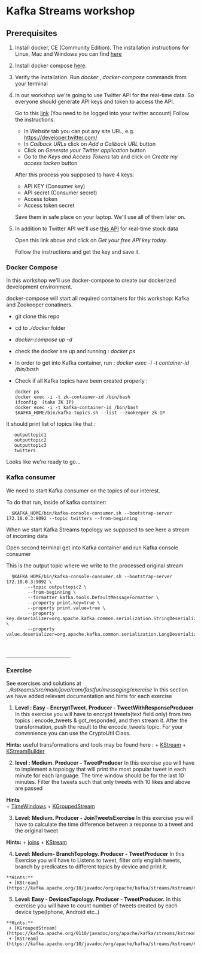 # Kafka Streams workshop
## Prerequisites 
1. Install docker, CE (Community Edition). The installation instructions for Linux, Mac and Windows you can find [here](https://docs.docker.com/install/)
2. Install docker compose [here](https://docs.docker.com/compose/install/).
3. Verify the installation. Run *docker* , *docker-compose* commands from your terminal
4. In our workshop we're going to use Twitter API for the real-time data. So everyone should generate API keys and token to access the API.

   Go to this [link](https://apps.twitter.com/app/new) (You need to be logged into your twitter account) Follow the instructions. 
   
   - In *Website* tab you can put any site URL, e.g. https://developer.twitter.com/
   - In *Callback URLs* click on *Add a Callback URL* button
   - Click on *Generate your Twitter application* button
   - Go to the *Keys and Access Tokens* tab and click on *Create my access tocken* button
   
   After this process you supposed to have 4 keys: 
   + API KEY (Consumer key)
   + API secret (Consumer secret)
   + Access token
   + Access token secret
   
   Save them in safe place on your laptop. We'll use all of them later on.
   
 5. In addition to Twitter API we'll use [this API](https://www.alphavantage.co/) for real-time stock data
 
    Open this link above and click on *Get your free API key today*. 
    
    Follow the instructions and get the key and save it.
    
    
 ### Docker Compose
 In this workshop we'll use docker-compose to create our dockerized development environment.
 
 docker-compose will start all required containers for this workshop: Kafka and Zookeeper conatiners.
 
 + git clone this repo
 + cd to  *./docker* folder
 + *docker-compose up -d*
 + check the docker are up and running : *docker ps*
 
 + In order to get into Kafka container, run :
   *docker exec -i -t container-id /bin/bash*
 + Check if all Kafka topics have been created properly :
 
       docker ps
       docker exec -i -t zk-container-id /bin/bash
       ifconfig  (take ZK IP)
       docker exec -i -t kafka-container-id /bin/bash
       $KAFKA_HOME/bin/kafka-topics.sh --list --zookeeper zk-IP
       
  It should print list of topics like that : 
  
       outputtopic1
       outputtopic2
       outputtopic3
       twitters
   
 Looks like we're ready to go...
 
 ### Kafka consumer
 We need to start Kafka consumer on the topics of our interest.
 
 To do that run, inside of kafka container: 
      
      $KAFKA_HOME/bin/kafka-console-consumer.sh --bootstrap-server 172.18.0.3:9092 --topic twitters --from-beginning
      
 When we start Kafka Streams topology we supposed to see here a stream of incoming data  
 
 Open second terminal get into Kafka container and run Kafka console consumer
 
 This is the output topic where we write to the processed original stream 
 
      $KAFKA_HOME/bin/kafka-console-consumer.sh --bootstrap-server 172.18.0.3:9092 \
            --topic outputtopic2 \
            --from-beginning \
            --formatter kafka.tools.DefaultMessageFormatter \
            --property print.key=true \
            --property print.value=true \
            --property key.deserializer=org.apache.kafka.common.serialization.StringDeserializer \
            --property value.deserializer=org.apache.kafka.common.serialization.LongDeserializer
      
      
      
    ________________________
 
 ### Exercise
 See exercises and solutions at *../kstreams/src/main/java/com/fastfur/messaging/exercise*
 In this section we have added relevant documentation and hints for each exercise
    
  1. **Level : Easy - EncryptTweet. Producer - TweetWithResponseProducer**
   In this exercise you will have to encrypt tweets(text field only) from two topics :
   encode_tweets & got_responded, and then stream it. After the transformation,
   push the result to the encode_tweets topic.
   For your convenience you can use  the CryptoUtil Class.
   
   **Hints:** 
     useful transformations and tools may be found here :
     + [KStream](https://kafka.apache.org/0110/javadoc/org/apache/kafka/streams/kstream/KStream.html)
     + [KStreamBuilder](https://kafka.apache.org/0102/javadoc/org/apache/kafka/streams/kstream/KStreamBuilder.html)
     
  2. **level : Medium. Producer -  TweetProducer** 
   In this exercise you will have to implement a topology that will print the most popular
   tweet in each minute for each language. The time window should be for the last 10 minutes.
   Filter the tweets such that only tweets with 10 likes and above are passed
   
   **Hints** 	 
     + [TimeWindows](https://kafka.apache.org/0110/javadoc/org/apache/kafka/streams/kstream/TimeWindows.html)
     + [KGroupedStream](https://kafka.apache.org/0102/javadoc/org/apache/kafka/streams/kstream/KGroupedStream.html)
  
  3. **Level: Medium. Producer - JoinTweetsExercise**
   In this exercise you will have to calculate the time difference 
   between a response to a tweet and the original tweet
   
   **Hints:** 
     + [joins](https://docs.confluent.io/current/streams/concepts.html#joins)
     + [KStream](https://kafka.apache.org/0110/javadoc/org/apache/kafka/streams/kstream/KStream.html)
    
  4. **Level: Medium- BranchTopology. Producer -  TweetProducer**
    In this Exercise you will have to Listens to tweet,
    filter only english tweets, branch by predicates to different 
    topics by device and print it.
    
    **Hints:** 
     + [KStream](https://kafka.apache.org/10/javadoc/org/apache/kafka/streams/kstream/KStream.html)
        
  5. **Level: Easy - DevicesTopology. Producer - TweetProducer.**
    In this exercise you will have to count number of tweets created 
    by each device type(Iphone, Android etc..)
    
    **Hints:** 
     + [KGroupedStream](https://kafka.apache.org/0110/javadoc/org/apache/kafka/streams/kstream/KGroupedStream.html)
     + [KStream](https://kafka.apache.org/10/javadoc/org/apache/kafka/streams/kstream/KStream.html)

        
        

     
    
        
     
      
      
      
      
      
      
      
      
         
      
   
 
 
 
 
     
   
